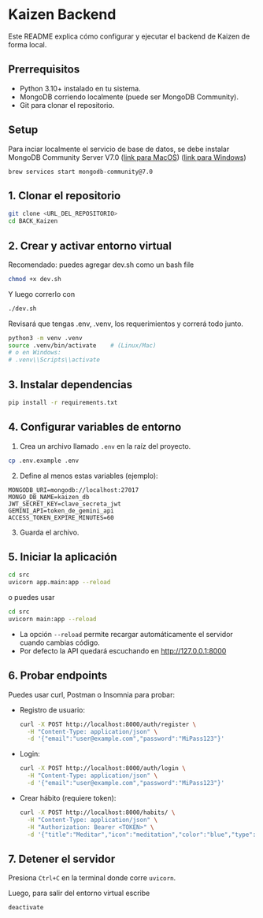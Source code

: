 # Kaizen Backend
Este README explica cómo configurar y ejecutar el backend de Kaizen de forma local.

## Prerrequisitos

- Python 3.10+ instalado en tu sistema.
- MongoDB corriendo localmente (puede ser MongoDB Community).
- Git para clonar el repositorio.

## Setup

Para inciar localmente el servicio de base de datos, se debe instalar MongoDB Community Server V7.0 ([link para MacOS](https://www.mongodb.com/docs/v7.0/tutorial/install-mongodb-on-os-x/)) ([link para Windows](https://www.mongodb.com/docs/v7.0/tutorial/install-mongodb-on-windows/))

`brew services start mongodb-community@7.0`

## 1. Clonar el repositorio

```bash
git clone <URL_DEL_REPOSITORIO>
cd BACK_Kaizen
```

## 2. Crear y activar entorno virtual

Recomendado: puedes agregar dev.sh como un bash file
```bash
chmod +x dev.sh
```
Y luego correrlo con
```bash
./dev.sh
```
Revisará que tengas .env, .venv, los requerimientos y correrá todo junto.

```bash
python3 -m venv .venv
source .venv/bin/activate    # (Linux/Mac)
# o en Windows:
# .venv\\Scripts\\activate
```

## 3. Instalar dependencias

```bash
pip install -r requirements.txt
```

## 4. Configurar variables de entorno

1. Crea un archivo llamado `.env` en la raíz del proyecto.
```bash
cp .env.example .env
```
2. Define al menos estas variables (ejemplo):

```
MONGODB_URI=mongodb://localhost:27017
MONGO_DB_NAME=kaizen_db
JWT_SECRET_KEY=clave_secreta_jwt
GEMINI_API=token_de_gemini_api
ACCESS_TOKEN_EXPIRE_MINUTES=60
```

3. Guarda el archivo.

## 5. Iniciar la aplicación

```bash
cd src
uvicorn app.main:app --reload
```

o puedes usar

```bash
cd src
uvicorn main:app --reload
```

- La opción `--reload` permite recargar automáticamente el servidor cuando cambias código.
- Por defecto la API quedará escuchando en http://127.0.0.1:8000

## 6. Probar endpoints

Puedes usar curl, Postman o Insomnia para probar:

- Registro de usuario:

  ```bash
  curl -X POST http://localhost:8000/auth/register \
    -H "Content-Type: application/json" \
    -d '{"email":"user@example.com","password":"MiPass123"}'
  ```

- Login:

  ```bash
  curl -X POST http://localhost:8000/auth/login \
    -H "Content-Type: application/json" \
    -d '{"email":"user@example.com","password":"MiPass123"}'
  ```

- Crear hábito (requiere token):

  ```bash
  curl -X POST http://localhost:8000/habits/ \
    -H "Content-Type: application/json" \
    -H "Authorization: Bearer <TOKEN>" \
    -d '{"title":"Meditar","icon":"meditation","color":"blue","type":"personal","goal_period":"daily","goal_value":10,"goal_value_unit":"minutes","task_days":"Mon,Tue,Wed","reminders":"07:00","ikigai_category":"Health"}'
  ```

## 7. Detener el servidor

Presiona `Ctrl+C` en la terminal donde corre `uvicorn`.

Luego, para salir del entorno virtual escribe

```bash
deactivate
```
